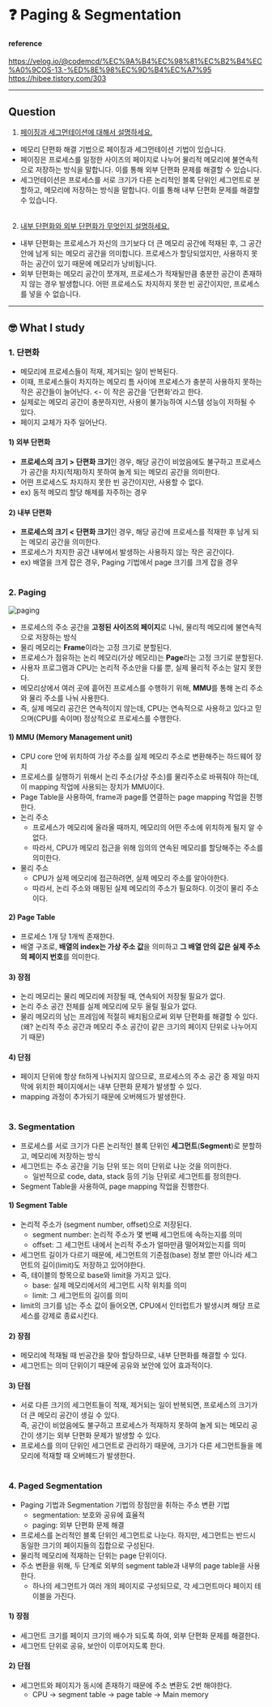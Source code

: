 # :question: Paging & Segmentation

#### reference
https://velog.io/@codemcd/%EC%9A%B4%EC%98%81%EC%B2%B4%EC%A0%9COS-13.-%ED%8E%98%EC%9D%B4%EC%A7%95<br>
https://hibee.tistory.com/303
<hr>

## Question
1. [페이징과 세그먼테이션에 대해서 설명하세요.](#2-paging)
- 메모리 단편화 해결 기법으로 페이징과 세그먼테이션 기법이 있습니다.
- 페이징은 프로세스를 일정한 사이즈의 페이지로 나누어 물리적 메모리에  불연속적으로 저장하는 방식을 말합니다. 이를 통해 외부 단편화 문제를 해결할 수 있습니다.
- 세그먼테이션은 프로세스를 서로 크기가 다른 논리적인 블록 단위인 세그먼트로 분할하고, 메모리에 저장하는 방식을 말합니다. 이를 통해 내부 단편화 문제를 해결할 수 있습니다.
<br><br>

2. [내부 단편화와 외부 단편화가 무엇인지 설명하세요.](#1-단편화)
- 내부 단편화는 프로세스가 자신의 크기보다 더 큰 메모리 공간에 적재된 후, 그 공간 안에 남게 되는 메모리 공간을 의미합니다. 프로세스가 할당되었지만, 사용하지 못하는 공간이 있기 때문에 메모리가 낭비됩니다.
- 외부 단편화는 메모리 공간이 쪼개져, 프로세스가 적재될만큼 충분한 공간이 존재하지 않는 경우 발생합니다. 어떤 프로세스도 차지하지 못한 빈 공간이지만, 프로세스를 넣을 수 없습니다.
<hr>

## :nerd_face:	What I study
### 1. 단편화
- 메모리에 프로세스들이 적재, 제거되는 일이 반복된다. 
- 이때, 프로세스들이 차지하는 메모리 틈 사이에 프로세스가 충분히 사용하지 못하는 작은 공간들이 늘어난다. <- 이 작은 공간을 '단편화'라고 한다.
- 실제로는 메모리 공간이 충분하지만, 사용이 불가능하여 시스템 성능이 저하될 수 있다.
- 페이지 교체가 자주 일어난다.
#### 1) 외부 단편화
- **프로세스의 크기 > 단편화 크기**인 경우, 해당 공간이 비었음에도 불구하고 프로세스가 공간을 차지(적재)하지 못하여 놀게 되는 메모리 공간을 의미한다.
- 어떤 프로세스도 차지하지 못한 빈 공간이지만, 사용할 수 없다.
- ex) 동적 메모리 할당 해제를 자주하는 경우
#### 2) 내부 단편화
- **프로세스의 크기 < 단편화 크기**인 경우, 해당 공간에 프로세스를 적재한 후 남게 되는 메모리 공간을 의미한다.
- 프로세스가 차지한 공간 내부에서 발생하는 사용하지 않는 작은 공간이다.
- ex) 배열을 크게 잡은 경우, Paging 기법에서 page 크기를 크게 잡을 경우
<br><br>

### 2. Paging
![paging](https://user-images.githubusercontent.com/34755287/54821888-d9191700-4ce6-11e9-8b11-7af6fdbcbe06.png)
- 프로세스의 주소 공간을 **고정된 사이즈의 페이지**로 나눠, 물리적 메모리에 불연속적으로 저장하는 방식
- 물리 메모리는 **Frame**이라는 고정 크기로 분할된다.
- 프로세스가 점유하는 논리 메모리(가상 메모리)는 **Page**라는 고정 크기로 분할된다.
- 사용자 프로그램과 CPU는 논리적 주소만을 다룰 뿐, 실제 물리적 주소는 알지 못한다.
- 메모리상에서 여러 곳에 흩어진 프로세스를 수행하기 위해, **MMU**를 통해 논리 주소와 물리 주소를 나눠 사용한다.
- 즉, 실제 메모리 공간은 연속적이지 않는데, CPU는 연속적으로 사용하고 있다고 믿으며(CPU를 속이며) 정상적으로 프로세스를 수행한다.
#### 1) MMU (Memory Management unit)
- CPU core 안에 위치하여 가상 주소를 실제 메모리 주소로 변환해주는 하드웨어 장치
- 프로세스를 실행하기 위해서 논리 주소(가상 주소)를 물리주소로 바꿔줘야 하는데, 이 mapping 작업에 사용되는 장치가 MMU이다.
- Page Table을 사용하여, frame과 page를 연결하는 page mapping 작업을 진행한다.
- 논리 주소
  - 프로세스가 메모리에 올라올 때까지, 메모리의 어떤 주소에 위치하게 될지 알 수 없다.
  - 따라서, CPU가 메모리 접근을 위해 임의의 연속된 메모리를 할당해주는 주소를 의미한다.
- 물리 주소
  - CPU가 실제 메모리에 접근하려면, 실제 메모리 주소를 알아야한다.
  - 따라서, 논리 주소와 매핑된 실제 메모리의 주소가 필요하다. 이것이 물리 주소이다.
#### 2) Page Table
- 프로세스 1개 당 1개씩 존재한다.
- 배열 구조로, **배열의 index는 가상 주소 값**을 의미하고 **그 배열 안의 값은 실제 주소의 페이지 번호**를 의미한다.
#### 3) 장점
- 논리 메모리는 물리 메모리에 저장될 때, 연속되어 저장될 필요가 없다.
- 논리 주소 공간 전체를 실제 메모리에 모두 올릴 필요가 없다.
- 물리 메모리의 남는 프레임에 적절히 배치됨으로써 외부 단편화를 해결할 수 있다.<br>(왜? 논리적 주소 공간과 메모리 주소 공간이 같은 크기의 페이지 단위로 나누어지기 때문)
#### 4) 단점
- 페이지 단위에 항상 fit하게 나눠지지 않으므로, 프로세스의 주소 공간 중 제일 마지막에 위치한 페이지에서는 내부 단편화 문제가 발생할 수 있다.
- mapping 과정이 추가되기 때문에 오버헤드가 발생한다.
<br><br>

### 3. Segmentation
- 프로세스를 서로 크기가 다른 논리적인 블록 단위인 **세그먼트**(**Segment**)로 분할하고, 메모리에 저장하는 방식
- 세그먼트는 주소 공간을 기능 단위 또는 의미 단위로 나눈 것을 의미한다.
  - 일반적으로 code, data, stack 등의 기능 단위로 세그먼트를 정의한다.
- Segment Table을 사용하여, page mapping 작업을 진행한다.
#### 1) Segment Table
- 논리적 주소가 (segment number, offset)으로 저장된다.
  - segment number: 논리적 주소가 몇 번째 세그먼트에 속하는지를 의미
  - offset: 그 세그먼트 내에서 논리적 주소가 얼마만큼 떨어져있는지를 의미
- 세그먼트 길이가 다르기 때문에, 세그먼트의 기준점(base) 정보 뿐만 아니라 세그먼트의 길이(limit)도 저장하고 있어야한다.
- 즉, 테이블의 항목으로 base와 limit을 가지고 있다.
  - base: 실제 메모리에서의 세그먼트 시작 위치를 의미
  - limit: 그 세그먼트의 길이를 의미
- limit의 크기를 넘는 주소 값이 들어오면, CPU에서 인터럽트가 발생시켜 해당 프로세스를 강제로 종료시킨다.
#### 2) 장점
- 메모리에 적재될 때 빈공간을 찾아 할당하므로, 내부 단편화를 해결할 수 있다.
- 세그먼트는 의미 단위이기 때문에 공유와 보안에 있어 효과적이다.
#### 3) 단점
- 서로 다른 크기의 세그먼트들이 적재, 제거되는 일이 반복되면, 프로세스의 크기가 더 큰 메모리 공간이 생길 수 있다.<br>즉, 공간이 비었음에도 불구하고 프로세스가 적재하지 못하여 놀게 되는 메모리 공간이 생기는 외부 단편화 문제가 발생할 수 있다.
- 프로세스를 의미 단위인 세그먼트로 관리하기 때문에, 크기가 다른 세그먼트들을 메모리에 적재할 때 오버헤드가 발생한다.
<br><br>

### 4. Paged Segmentation
- Paging 기법과 Segmentation 기법의 장점만을 취하는 주소 변환 기법
  - segmentation: 보호와 공유에 효율적
  - paging: 외부 단편화 문제 해결
- 프로세스를 논리적인 블록 단위인 세그먼트로 나눈다. 하지만, 세그먼트는 반드시 동일한 크기의 페이지들의 집합으로 구성된다.
- 물리적 메모리에 적재하는 단위는 page 단위이다.
- 주소 변환을 위해, 두 단계로 외부의 segment table과 내부의 page table을 사용한다.
  - 하나의 세그먼트가 여러 개의 페이지로 구성되므로, 각 세그먼트마다 페이지 테이블을 가진다.
#### 1) 장점
- 세그먼트 크기를 페이지 크기의 배수가 되도록 하여, 외부 단편화 문제를 해결한다.
- 세그먼트 단위로 공유, 보안이 이루어지도록 한다.
#### 2) 단점
- 세그먼트와 페이지가 동시에 존재하기 때문에 주소 변환도 2번 해야한다.
  - CPU -> segment table -> page table -> Main memory